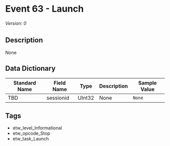 # Event 63 - Launch
###### Version: 0

## Description
None

## Data Dictionary
|Standard Name|Field Name|Type|Description|Sample Value|
|---|---|---|---|---|
|TBD|sessionid|UInt32|None|`None`|

## Tags
* etw_level_Informational
* etw_opcode_Stop
* etw_task_Launch